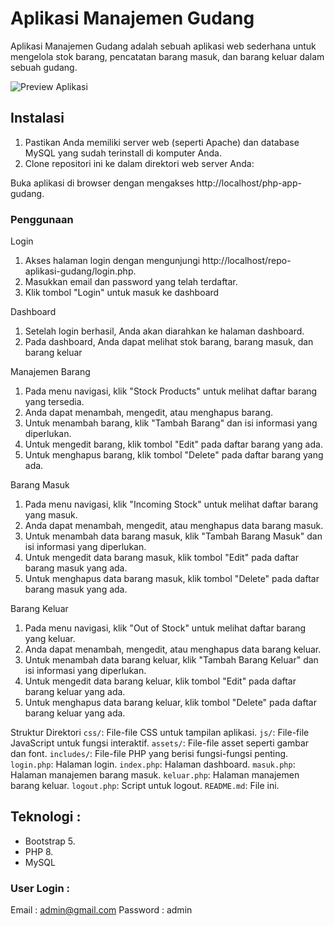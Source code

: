# Aplikasi Manajemen Gudang

Aplikasi Manajemen Gudang adalah sebuah aplikasi web sederhana untuk mengelola stok barang, pencatatan barang masuk, dan barang keluar dalam sebuah gudang.

![Preview Aplikasi](preview.png)

## Instalasi

1. Pastikan Anda memiliki server web (seperti Apache) dan database MySQL yang sudah terinstall di komputer Anda.
2. Clone repositori ini ke dalam direktori web server Anda:

Buka aplikasi di browser dengan mengakses http://localhost/php-app-gudang.

### Penggunaan

Login
1. Akses halaman login dengan mengunjungi http://localhost/repo-aplikasi-gudang/login.php.
2. Masukkan email dan password yang telah terdaftar.
3. Klik tombol "Login" untuk masuk ke dashboard

Dashboard
1. Setelah login berhasil, Anda akan diarahkan ke halaman dashboard.
2. Pada dashboard, Anda dapat melihat stok barang, barang masuk, dan barang keluar

Manajemen Barang
1. Pada menu navigasi, klik "Stock Products" untuk melihat daftar barang yang tersedia.
2. Anda dapat menambah, mengedit, atau menghapus barang.
3. Untuk menambah barang, klik "Tambah Barang" dan isi informasi yang diperlukan.
4. Untuk mengedit barang, klik tombol "Edit" pada daftar barang yang ada.
5. Untuk menghapus barang, klik tombol "Delete" pada daftar barang yang ada.

Barang Masuk
1. Pada menu navigasi, klik "Incoming Stock" untuk melihat daftar barang yang masuk.
2. Anda dapat menambah, mengedit, atau menghapus data barang masuk.
3. Untuk menambah data barang masuk, klik "Tambah Barang Masuk" dan isi informasi yang diperlukan.
4. Untuk mengedit data barang masuk, klik tombol "Edit" pada daftar barang masuk yang ada.
5. Untuk menghapus data barang masuk, klik tombol "Delete" pada daftar barang masuk yang ada.

Barang Keluar
1. Pada menu navigasi, klik "Out of Stock" untuk melihat daftar barang yang keluar.
2. Anda dapat menambah, mengedit, atau menghapus data barang keluar.
3. Untuk menambah data barang keluar, klik "Tambah Barang Keluar" dan isi informasi yang diperlukan.
4. Untuk mengedit data barang keluar, klik tombol "Edit" pada daftar barang keluar yang ada.
5. Untuk menghapus data barang keluar, klik tombol "Delete" pada daftar barang keluar yang ada.

Struktur Direktori
`css/`: File-file CSS untuk tampilan aplikasi.
`js/`: File-file JavaScript untuk fungsi interaktif.
`assets/`: File-file asset seperti gambar dan font.
`includes/`: File-file PHP yang berisi fungsi-fungsi penting.
`login.php`: Halaman login.
`index.php`: Halaman dashboard.
`masuk.php`: Halaman manajemen barang masuk.
`keluar.php`: Halaman manajemen barang keluar.
`logout.php`: Script untuk logout.
`README.md`: File ini.

## Teknologi :
- Bootstrap 5.
- PHP 8.
- MySQL

### User Login :
Email : admin@gmail.com
Password : admin
